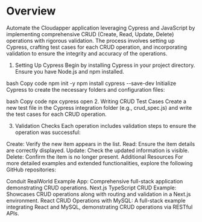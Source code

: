 # Overview
Automate the Cloudapper application leveraging Cypress and JavaScript by implementing comprehensive CRUD (Create, Read, Update, Delete) operations with rigorous validation. The process involves setting up Cypress, crafting test cases for each CRUD operation, and incorporating validation to ensure the integrity and accuracy of the operations.

1. Setting Up Cypress
Begin by installing Cypress in your project directory. Ensure you have Node.js and npm installed.

bash
Copy code
npm init -y
npm install cypress --save-dev
Initialize Cypress to create the necessary folders and configuration files:

bash
Copy code
npx cypress open
2. Writing CRUD Test Cases
Create a new test file in the Cypress integration folder (e.g., crud_spec.js) and write the test cases for each CRUD operation.

3. Validation Checks
Each operation includes validation steps to ensure the operation was successful:

Create: Verify the new item appears in the list.
Read: Ensure the item details are correctly displayed.
Update: Check the updated information is visible.
Delete: Confirm the item is no longer present.
Additional Resources
For more detailed examples and extended functionalities, explore the following GitHub repositories:

Conduit RealWorld Example App: Comprehensive full-stack application demonstrating CRUD operations.
Next.js TypeScript CRUD Example: Showcases CRUD operations along with routing and validation in a Next.js environment.
React CRUD Operations with MySQL: A full-stack example integrating React and MySQL, demonstrating CRUD operations via RESTful APIs.
